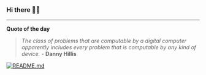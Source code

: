### Hi there 👋🏻


---

**Quote of the day**

> *The class of problems that are computable by a digital computer apparently includes every problem that is computable by any kind of device.* - **Danny Hillis** 

[![README.md](https://github.com/marcolovazzano/marcolovazzano/actions/workflows/readme.yml/badge.svg)](https://github.com/marcolovazzano/marcolovazzano/actions/workflows/readme.yml)
